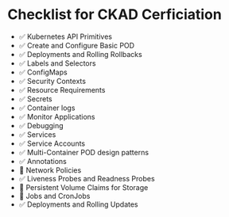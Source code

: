 # Checklist for CKAD Cerficiation

- ✅ Kubernetes API Primitives
- ✅ Create and Configure Basic POD 
- ✅ Deployments and Rolling Rollbacks
- ✅ Labels and Selectors
- ✅ ConfigMaps
- ✅ Security Contexts
- ✅ Resource Requirements
- ✅ Secrets
- ✅ Container logs
- ✅ Monitor Applications
- ✅ Debugging
- ✅ Services
- ✅ Service Accounts
- ✅ Multi-Container POD design patterns
- ✅ Annotations
- 🔲 Network Policies
- ✅ Liveness Probes and Readness Probes
- 🔲 Persistent Volume Claims for Storage
- 🔲 Jobs and CronJobs
- ✅ Deployments and Rolling Updates
